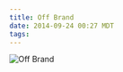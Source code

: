 ```yaml
---
title: Off Brand
date: 2014-09-24 00:27 MDT
tags:
---
```

<img src="/images/off-brand_manvsmagic.png" alt="Off Brand" />


